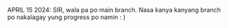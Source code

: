 APRIL 15 2024:
SIR, wala pa po main branch. Nasa kanya kanyang branch po nakalagay yung progress po namin : )
